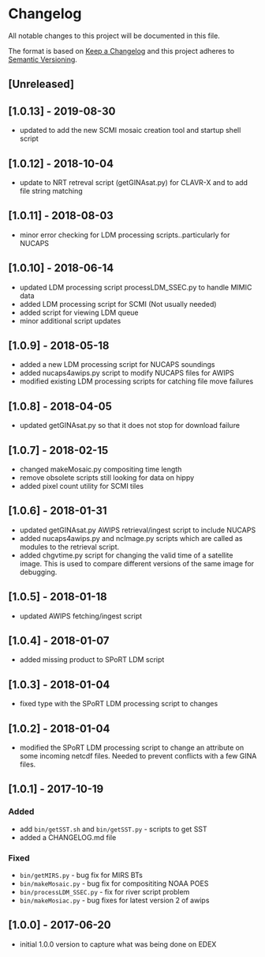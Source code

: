 # Changelog
All notable changes to this project will be documented in this file.

The format is based on [Keep a Changelog](http://keepachangelog.com/en/1.0.0/)
and this project adheres to [Semantic Versioning](http://semver.org/spec/v2.0.0.html).

## [Unreleased]
## [1.0.13] - 2019-08-30
- updated to add the new SCMI mosaic creation tool and startup shell script

## [1.0.12] - 2018-10-04
- update to NRT retreval script (getGINAsat.py) for CLAVR-X and to add file string matching

## [1.0.11] - 2018-08-03
- minor error checking for LDM processing scripts..particularly for NUCAPS

## [1.0.10] - 2018-06-14
- updated LDM processing script processLDM_SSEC.py to handle MIMIC data
- added LDM processing script for SCMI (Not usually needed)
- added script for viewing LDM queue
- minor additional script updates

## [1.0.9] - 2018-05-18
- added a new LDM processing script for NUCAPS soundings
- added nucaps4awips.py script to modify NUCAPS files for AWIPS 
- modified existing LDM processing scripts for catching file move failures

## [1.0.8] - 2018-04-05
- updated getGINAsat.py so that it does not stop for download failure
## [1.0.7] - 2018-02-15
- changed makeMosaic.py compositing time length
- remove obsolete scripts still looking for data on hippy
- added pixel count utility for SCMI tiles
## [1.0.6] - 2018-01-31
- updated getGINAsat.py AWIPS retrieval/ingest script to include NUCAPS
- added nucaps4awips.py and ncImage.py scripts which are called as modules
  to the retrieval script.
- added chgvtime.py script for changing the valid time of a satellite image. This
  is used to compare different versions of the same image for debugging.
## [1.0.5] - 2018-01-18
- updated AWIPS fetching/ingest script
## [1.0.4] - 2018-01-07
- added missing product to SPoRT LDM script 
## [1.0.3] - 2018-01-04
- fixed type with the SPoRT LDM processing script to changes
## [1.0.2] - 2018-01-04
- modified the SPoRT LDM processing script to change an attribute on some incoming
  netcdf files. Needed to prevent conflicts with a few GINA files.
## [1.0.1] - 2017-10-19
### Added
- add `bin/getSST.sh` and `bin/getSST.py` - scripts to get SST 
- added a CHANGELOG.md file
### Fixed
- `bin/getMIRS.py` - bug fix for MIRS BTs
- `bin/makeMosaic.py` - bug fix for composititing NOAA POES
- `bin/processLDM_SSEC.py` - fix for river script problem
- `bin/makeMosiac.py` - bug fixes for latest version 2 of awips

## [1.0.0] - 2017-06-20
- initial 1.0.0 version to capture what was being done on EDEX


